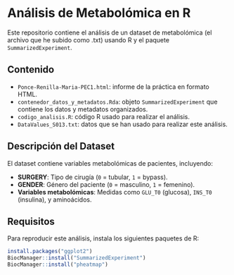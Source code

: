 # Análisis de Metabolómica en R
Este repositorio contiene el análisis de un dataset de metabolómica (el archivo que he subido como .txt) usando R y el paquete `SummarizedExperiment`.

## Contenido
- `Ponce-Renilla-Maria-PEC1.html`: informe de la práctica en formato HTML.
- `contenedor_datos_y_metadatos.Rda`: objeto `SummarizedExperiment` que contiene los datos y metadatos organizados.
- `codigo_analisis.R`: código R usado para realizar el análisis.
- `DataValues_S013.txt`: datos que se han usado para realizar este análisis. 

## Descripción del Dataset
El dataset contiene variables metabolómicas de pacientes, incluyendo:
- **SURGERY**: Tipo de cirugía (`0` = tubular, `1` = bypass).
- **GENDER**: Género del paciente (`0` = masculino, `1` = femenino).
- **Variables metabolómicas**: Medidas como `GLU_T0` (glucosa), `INS_T0` (insulina), y aminoácidos.

## Requisitos
Para reproducir este análisis, instala los siguientes paquetes de R:
```r
install.packages("ggplot2")
BiocManager::install("SummarizedExperiment")
BiocManager::install("pheatmap")
